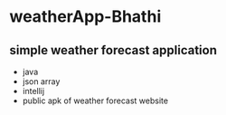 # weatherApp-Bhathi

## simple weather forecast application
* java
* json array
* intellij
* public apk of weather forecast website

